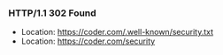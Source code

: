 ### HTTP/1.1 302 Found
- Location: https://coder.com/.well-known/security.txt
- Location: https://coder.com/security
